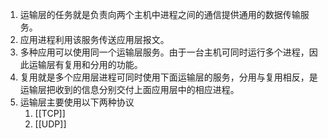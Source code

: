 
1. 运输层的任务就是负责向两个主机中进程之间的通信提供通用的数据传输服务。
2. 应用进程利用该服务传送应用层报文。
3. 多种应用可以使用同一个运输层服务。由于一台主机可同时运行多个进程，因此运输层有复用和分用的功能。
4. 复用就是多个应用层进程可同时使用下面运输层的服务，分用与复用相反，是运输层把收到的信息分别交付上面应用层中的相应进程。
5. 运输层主要使用以下两种协议
	1. [[TCP]]
	2. [[UDP]]
